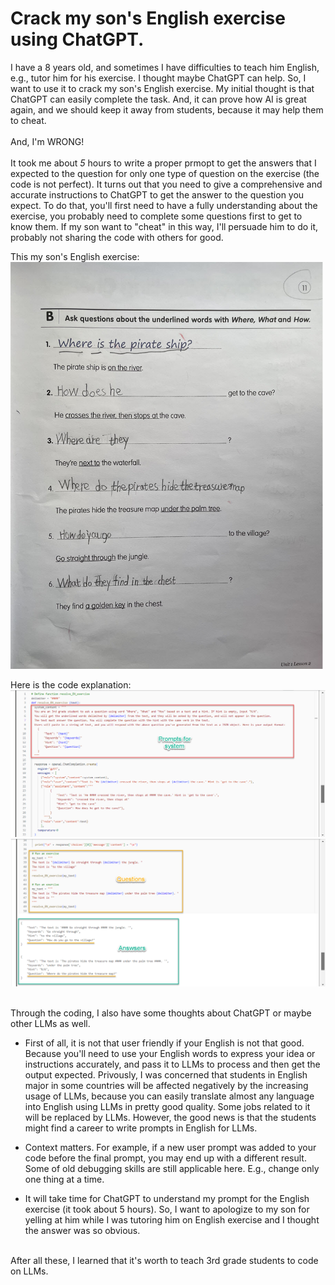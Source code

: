 # Crack my son's English exercise using ChatGPT. 

I have a 8 years old, and sometimes I have difficulties to teach him English, e.g., tutor him for his exercise. I thought maybe ChatGPT can help. So, I want to use it to crack my son's English exercise. My initial thought is that ChatGPT can easily complete the task. And, it can prove how AI is great again, and we should keep it away from students, because it may help them to cheat. <br>
<br>
And, I'm WRONG!<br>
<br>
It took me about *5* hours to write a proper prmopt to get the answers that I expected to the question for only one type of question on the exercise (the code is not perfect). It turns out that you need to give a comprehensive and accurate instructions to ChatGPT to get the answer to the question you expect. To do that, you'll first need to have a fully understanding about the exercise, you probably need to complete some questions first to get to know them. If my son want to "cheat" in this way, I'll persuade him to do it, probably not sharing the code with others for good. <br>

This my son's English exercise: <br>
<img src='IMG_2303.jpg' width=500>

Here is the code explanation: <br>
<img src='2023-12-04_15-40-15.png' width=800>
<br>
<img src='2023-12-04_15-41-47.png' width=800>


<br>
Through the coding, I also have some thoughts about ChatGPT or maybe other LLMs as well. <br>

* First of all, it is not that user friendly if your English is not that good. Because you'll need to use your English words to express your idea or instructions accurately, and pass it to LLMs to process and then get the output expected. Privously, I was concerned that students in English major in some countries will be affected negatively by the increasing usage of LLMs, because you can easily translate almost any language into English using LLMs in pretty good quality. Some jobs related to it will be replaced by LLMs. However, the good news is that the students might find a career to write prompts in English for LLMs.  

* Context matters. For example, if a new user prompt was added to your code before the final prompt, you may end up with a different result. Some of old debugging skills are still applicable here. E.g., change only one thing at a time. 

* It will take time for ChatGPT to understand my prompt for the English exercise (it took about 5 hours). So, I want to apologize to my son for yelling at him while I was tutoring him on English exercise and I thought the answer was so obvious.  
<br>
After all these, I learned that it's worth to teach 3rd grade students to code on LLMs. <br>
